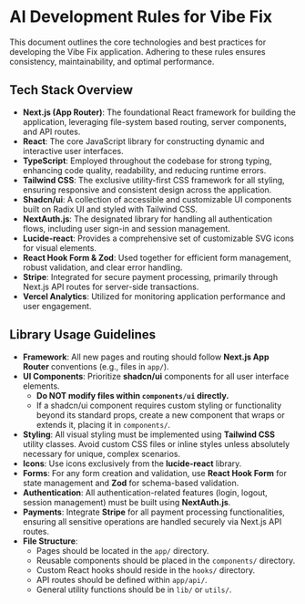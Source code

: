 # AI Development Rules for Vibe Fix

This document outlines the core technologies and best practices for developing the Vibe Fix application. Adhering to these rules ensures consistency, maintainability, and optimal performance.

## Tech Stack Overview

*   **Next.js (App Router)**: The foundational React framework for building the application, leveraging file-system based routing, server components, and API routes.
*   **React**: The core JavaScript library for constructing dynamic and interactive user interfaces.
*   **TypeScript**: Employed throughout the codebase for strong typing, enhancing code quality, readability, and reducing runtime errors.
*   **Tailwind CSS**: The exclusive utility-first CSS framework for all styling, ensuring responsive and consistent design across the application.
*   **Shadcn/ui**: A collection of accessible and customizable UI components built on Radix UI and styled with Tailwind CSS.
*   **NextAuth.js**: The designated library for handling all authentication flows, including user sign-in and session management.
*   **Lucide-react**: Provides a comprehensive set of customizable SVG icons for visual elements.
*   **React Hook Form & Zod**: Used together for efficient form management, robust validation, and clear error handling.
*   **Stripe**: Integrated for secure payment processing, primarily through Next.js API routes for server-side transactions.
*   **Vercel Analytics**: Utilized for monitoring application performance and user engagement.

## Library Usage Guidelines

*   **Framework**: All new pages and routing should follow **Next.js App Router** conventions (e.g., files in `app/`).
*   **UI Components**: Prioritize **shadcn/ui** components for all user interface elements.
    *   **Do NOT modify files within `components/ui` directly.**
    *   If a shadcn/ui component requires custom styling or functionality beyond its standard props, create a new component that wraps or extends it, placing it in `components/`.
*   **Styling**: All visual styling must be implemented using **Tailwind CSS** utility classes. Avoid custom CSS files or inline styles unless absolutely necessary for unique, complex scenarios.
*   **Icons**: Use icons exclusively from the **lucide-react** library.
*   **Forms**: For any form creation and validation, use **React Hook Form** for state management and **Zod** for schema-based validation.
*   **Authentication**: All authentication-related features (login, logout, session management) must be built using **NextAuth.js**.
*   **Payments**: Integrate **Stripe** for all payment processing functionalities, ensuring all sensitive operations are handled securely via Next.js API routes.
*   **File Structure**:
    *   Pages should be located in the `app/` directory.
    *   Reusable components should be placed in the `components/` directory.
    *   Custom React hooks should reside in the `hooks/` directory.
    *   API routes should be defined within `app/api/`.
    *   General utility functions should be in `lib/` or `utils/`.